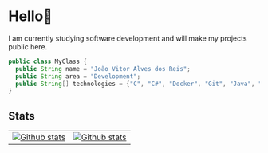 # Hello👋
I am currently studying software development and will make my projects public here.
```Java
public class MyClass {
  public String name = "João Vitor Alves dos Reis";
  public String area = "Development";
  public String[] technologies = {"C", "C#", "Docker", "Git", "Java", "Javascript", "PHP", "PostgreSQL"};
}
```
## Stats
<table>
  <tr>  
    <td>
      <a href="https://github.com/konojoao">
        <img
          align="center"
              src="https://github-readme-stats.vercel.app/api/top-langs/?username=konojoao&theme=dracula&hide_border=false&include_all_commits=true&count_private=true&layout=compact"
              alt="Github stats"
        />
      </a>
  </td>
  <td>
      <a href="https://github.com/konojoao">
      <img
              src="https://github-readme-streak-stats.herokuapp.com/?user=konojoao&theme=dracula&hide_border=false"
              alt="Github stats"
      />
      </a>
    </td>
</tr>
</table>

